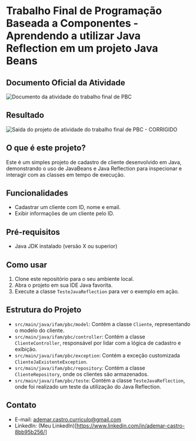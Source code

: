 # Trabalho Final de Programação Baseada a Componentes - Aprendendo a utilizar Java Reflection em um projeto Java Beans

## Documento Oficial da Atividade
![Documento da atividade do trabalho final de PBC](https://github.com/AdemarCastro/repositorio-atividades-pbc/assets/25653698/35342682-7830-4788-860a-1d39cb7be911)

## Resultado
![Saida do projeto de atividade do trabalho final de PBC - CORRIGIDO](https://github.com/AdemarCastro/repositorio-atividades-pbc/assets/25653698/a6b2974a-affd-4967-9a7e-6e34682f2096)

## O que é este projeto?

Este é um simples projeto de cadastro de cliente desenvolvido em Java, demonstrando o uso de JavaBeans e Java Reflection para inspecionar e interagir com as classes em tempo de execução.

## Funcionalidades

- Cadastrar um cliente com ID, nome e email.
- Exibir informações de um cliente pelo ID.

## Pré-requisitos

- Java JDK instalado (versão X ou superior)

## Como usar

1. Clone este repositório para o seu ambiente local.
2. Abra o projeto em sua IDE Java favorita.
3. Execute a classe `TesteJavaReflection` para ver o exemplo em ação.

## Estrutura do Projeto

- `src/main/java/ifam/pbc/model`: Contém a classe `Cliente`, representando o modelo do cliente.
- `src/main/java/ifam/pbc/controller`: Contém a classe `ClienteController`, responsável por lidar com a lógica de cadastro e exibição.
- `src/main/java/ifam/pbc/exception`: Contém a exceção customizada `ClienteJaExistenteException`.
- `src/main/java/ifam/pbc/repository`: Contém a classe `ClienteRepository`, onde os clientes são armazenados.
- `src/main/java/ifam/pbc/teste`: Contém a classe `TesteJavaReflection`, onde foi realizado um teste da utilização do Java Reflection.

## Contato
- E-mail: ademar.castro.curriculo@gmail.com
- LinkedIn: (Meu LinkedIn)[https://www.linkedin.com/in/ademar-castro-8bb95b256/]
